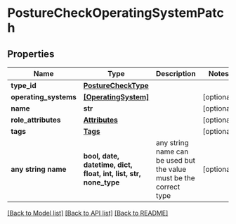 # PostureCheckOperatingSystemPatch


## Properties
Name | Type | Description | Notes
------------ | ------------- | ------------- | -------------
**type_id** | [**PostureCheckType**](PostureCheckType.md) |  | 
**operating_systems** | [**[OperatingSystem]**](OperatingSystem.md) |  | [optional] 
**name** | **str** |  | [optional] 
**role_attributes** | [**Attributes**](Attributes.md) |  | [optional] 
**tags** | [**Tags**](Tags.md) |  | [optional] 
**any string name** | **bool, date, datetime, dict, float, int, list, str, none_type** | any string name can be used but the value must be the correct type | [optional]

[[Back to Model list]](../README.md#documentation-for-models) [[Back to API list]](../README.md#documentation-for-api-endpoints) [[Back to README]](../README.md)


